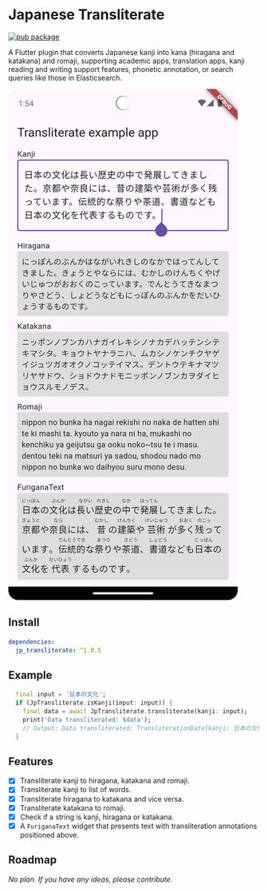 # Japanese Transliterate

[![pub package](https://img.shields.io/pub/v/jp_transliterate.svg)](https://pub.dev/packages/jp_transliterate)

A Flutter plugin that converts Japanese kanji into kana (hiragana and katakana) and romaji, supporting academic apps, translation apps, kanji reading and writing support features, phonetic annotation, or search queries like those in Elasticsearch.

![](./Screenshot.png)

## Install
```yaml
dependencies:
  jp_transliterate: ^1.0.5
```

## Example

```dart
  final input = '日本の文化';
  if (JpTransliterate.isKanji(input: input)) {
    final data = await JpTransliterate.transliterate(kanji: input);
    print('Data transliterated: $data');
    // Output: Data transliterated: TransliterationData{kanji: 日本の文化, romaji: nippon no bunka, hiragana: にっぽんのぶんか, katakana: ニッポンノブンカ}
  }
```

## Features

- [x] Transliterate kanji to hiragana, katakana and romaji.
- [x] Transliterate kanji to list of words.
- [x] Transliterate hiragana to katakana and vice versa.
- [x] Transliterate katakana to romaji.
- [x] Check if a string is kanji, hiragana or katakana.
- [x] A `FuriganaText` widget that presents text with transliteration annotations positioned above.

## Roadmap

*No plan. If you have any ideas, please contribute.*

